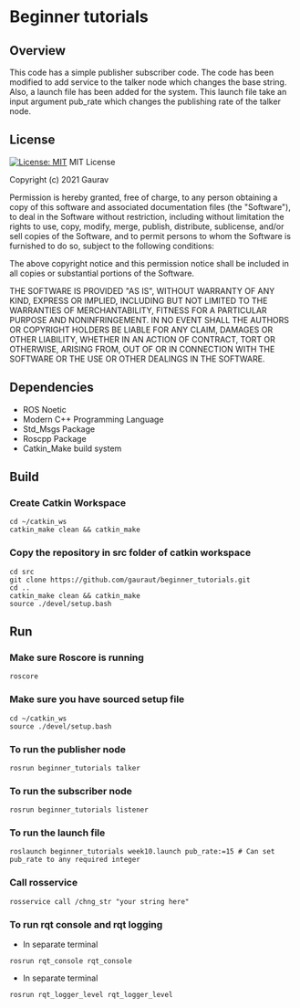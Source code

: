 # Beginner tutorials
## Overview
This code has a simple publisher subscriber code. The code has been modified to add service to the talker node which changes the base string. Also, a launch file has been added for the system. This launch file take an input argument pub_rate which changes the publishing rate of the talker node.
## License
[![License: MIT](https://img.shields.io/badge/License-MIT-yellow.svg)](https://opensource.org/licenses/MIT)
MIT License

Copyright (c) 2021 Gaurav

Permission is hereby granted, free of charge, to any person obtaining a copy
of this software and associated documentation files (the "Software"), to deal
in the Software without restriction, including without limitation the rights
to use, copy, modify, merge, publish, distribute, sublicense, and/or sell
copies of the Software, and to permit persons to whom the Software is
furnished to do so, subject to the following conditions:

The above copyright notice and this permission notice shall be included in all
copies or substantial portions of the Software.

THE SOFTWARE IS PROVIDED "AS IS", WITHOUT WARRANTY OF ANY KIND, EXPRESS OR
IMPLIED, INCLUDING BUT NOT LIMITED TO THE WARRANTIES OF MERCHANTABILITY,
FITNESS FOR A PARTICULAR PURPOSE AND NONINFRINGEMENT. IN NO EVENT SHALL THE
AUTHORS OR COPYRIGHT HOLDERS BE LIABLE FOR ANY CLAIM, DAMAGES OR OTHER
LIABILITY, WHETHER IN AN ACTION OF CONTRACT, TORT OR OTHERWISE, ARISING FROM,
OUT OF OR IN CONNECTION WITH THE SOFTWARE OR THE USE OR OTHER DEALINGS IN THE
SOFTWARE.
## Dependencies

   - ROS Noetic
   - Modern C++ Programming Language
   - Std_Msgs Package
   - Roscpp Package
   - Catkin_Make build system

## Build

### Create Catkin Workspace
```
cd ~/catkin_ws
catkin_make clean && catkin_make
```
### Copy the repository in src folder of catkin workspace
```
cd src 
git clone https://github.com/gauraut/beginner_tutorials.git
cd ..
catkin_make clean && catkin_make
source ./devel/setup.bash
```

## Run

### Make sure Roscore is running
```
roscore
```
### Make sure you have sourced setup file
```
cd ~/catkin_ws
source ./devel/setup.bash
```
### To run the publisher node
```
rosrun beginner_tutorials talker
```
### To run the subscriber node
```
rosrun beginner_tutorials listener
```
### To run the launch file
```
roslaunch beginner_tutorials week10.launch pub_rate:=15 # Can set pub_rate to any required integer
```
### Call rosservice
```
rosservice call /chng_str "your string here"
```
### To run rqt console and rqt logging
  - In separate terminal
```
rosrun rqt_console rqt_console
```
  - In separate terminal
```
rosrun rqt_logger_level rqt_logger_level
```
